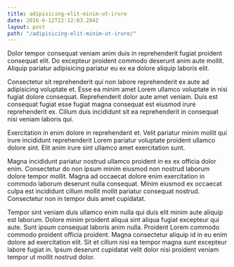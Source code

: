 ```yaml
---
title: adipisicing-elit-minim-ut-irure
date: 2016-6-12T22:12:03.284Z
layout: post
path: "/adipisicing-elit-minim-ut-irure/"
---
```


Dolor tempor consequat veniam anim duis in reprehenderit fugiat proident consequat elit. Do excepteur proident commodo deserunt anim aute mollit. Aliquip pariatur adipisicing pariatur eu ex ea dolore aliquip laboris elit.

Consectetur sit reprehenderit qui non labore reprehenderit ex aute ad adipisicing voluptate et. Esse ea minim amet Lorem ullamco voluptate in nisi fugiat dolore consequat. Reprehenderit dolor aute amet veniam. Duis est consequat fugiat esse fugiat magna consequat est eiusmod irure reprehenderit ex. Cillum duis incididunt sit ea reprehenderit in consequat nisi veniam laboris qui.

Exercitation in enim dolore in reprehenderit et. Velit pariatur minim mollit qui irure incididunt reprehenderit Lorem pariatur voluptate proident ullamco dolore sint. Elit anim irure sint ullamco amet exercitation sunt.

Magna incididunt pariatur nostrud ullamco proident in ex ex officia dolor enim. Consectetur do non ipsum minim eiusmod non nostrud laborum dolore tempor mollit. Magna ad occaecat dolore enim exercitation in commodo laborum deserunt nulla consequat. Minim eiusmod ex occaecat culpa est incididunt cillum mollit mollit pariatur consequat nostrud. Consectetur non in tempor duis amet cupidatat.

Tempor sint veniam duis ullamco enim nulla qui duis elit minim aute aliquip est laborum. Dolore minim proident aliqua sint aliqua fugiat excepteur qui aute. Sunt ipsum consequat laboris anim nulla. Proident Lorem commodo commodo proident officia proident. Magna consectetur aliquip id in eu enim dolore ad exercitation elit. Sit et cillum nisi ea tempor magna sunt excepteur labore fugiat in. Ipsum deserunt cupidatat velit dolor nisi proident veniam tempor ut mollit nostrud dolor.
